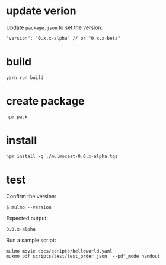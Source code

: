 
# update verion

Update `package.json` to set the version:

```
"version": "0.x.x-alpha" // or "0.x.x-beta"
```

# build

```
yarn run build
```

# create package

```
npm pack
```

# install

```
npm install -g ./mulmocast-0.0.x-alpha.tgz
```

# test

Confirm the version:

```
$ mulmo --version                           
```

Expected output:

```
0.0.x-alpha
```

Run a sample script:

```
mulmo movie docs/scripts/helloworld.yaml
mukmo pdf scripts/test/test_order.json  --pdf_mode handout

```